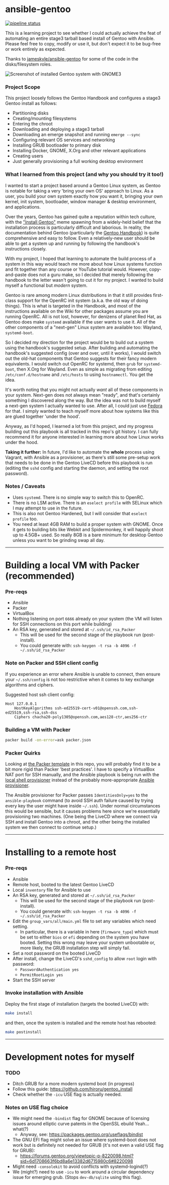 # ansible-gentoo

[![pipeline status](https://gitlab.com/alexhaydock/ansible-gentoo/badges/master/pipeline.svg)](https://gitlab.com/alexhaydock/ansible-gentoo/-/commits/master)

This is a learning project to see whether I could actually achieve the feat of automating an entire stage3 tarball based install of Gentoo with Ansible. Please feel free to copy, modify or use it, but don't expect it to be bug-free or work entirely as expected.

Thanks to [jameskyle/ansible-gentoo](https://github.com/jameskyle/ansible-gentoo) for some of the code in the disks/filesystem roles.

![Screenshot of installed Gentoo system with GNOME3](https://gitlab.com/alexhaydock/ansible-gentoo/raw/master/screenshot.png)

### Project Scope
This project loosely follows the Gentoo Handbook and configures a stage3 Gentoo install as follows:
* Partitioning disks
* Creating/mounting filesystems
* Entering the chroot
* Downloading and deploying a stage3 tarball
* Downloading an emerge snapshot and running `emerge --sync`
* Configuring relevant OS services and networking
* Installing GRUB bootloader to primary disk
* Installing Docker, GNOME, X.Org and other relevant applications
* Creating users
* Just generally provisioning a full working desktop environment

### What I learned from this project (and why you should try it too!)
I wanted to start a project based around a Gentoo Linux system, as Gentoo is notable for taking a very 'bring your own OS' approach to Linux. As a user, you build your own system exactly how you want it, bringing your own kernel, init system, bootloader, window manager & desktop environment, and applications.

Over the years, Gentoo has gained quite a reputation within tech culture, with the ["Install Gentoo"](https://knowyourmeme.com/memes/install-gentoo) meme spawning from a widely-held belief that the installation process is particularly difficult and laborious. In reality, the documentation behind Gentoo (particularly the [Gentoo Handbook](https://wiki.gentoo.org/wiki/Handbook:AMD64)) is quite comprehensive and easy to follow. Even a relatively-new user should be able to get a system up and running by following the handbook's instructions closely.

With my project, I hoped that learning to automate the build process of a system in this way would teach me more about how Linux systems function and fit together than any course or YouTube tutorial would. However, copy-and-paste does not a guru make, so I decided that merely following the handbook to the letter wasn't going to cut it for my project. I wanted to build myself a functional but *modern* system.

Gentoo is rare among modern Linux distributions in that it still provides first-class support for the OpenRC init system (a.k.a. the old way of doing things). This is what is targeted in the Handbook, and most of the instructions available on the Wiki for other packages assume you are running OpenRC. All is not lost, however, for denizens of planet Red Hat, as Gentoo does make `systemd` available if the user wants to use it. All of the other components of a "next-gen" Linux system are available too: Wayland, `systemd-boot`.

So I decided my direction for the project would be to build out a system using the handbook's suggested setup. After building and automating the handbook's suggested config (over and over, until it works), I would switch out the old-hat components that Gentoo suggests for their fancy modern equivalents. I would switch out OpenRC for systemd, then `grub` for `systemd-boot`, then X.Org for Wayland. Even as simple as migrating from editing `/etc/conf.d/hostname` and `/etc/hosts` to using `hostnamectl`. You get the idea.

It's worth noting that you might not actually *want* all of these components in your system. Next-gen does not always mean "ready", and that's certainly something I discovered along the way. But the idea was not to build myself a next-gen system I actually wanted to use. After all, I could just use [Fedora](https://getfedora.org/) for that. I simply wanted to teach myself more about how systems like this are glued together 'under the hood'.

Anyway, as I'd hoped, I learned a lot from this project, and my progress building out this playbook is all tracked in this repo's git history. I can fully recommend it for anyone interested in learning more about how Linux works under the hood.

**Taking it further:** In future, I'd like to automate the **whole** process using Vagrant, with Ansible as a provisioner, as there's still some pre-setup work that needs to be done in the Gentoo LiveCD before this playbook is run (editing the `sshd` config and starting the daemon, and setting the root password).

### Notes / Caveats
* Uses `systemd`. There is no simple way to switch this to OpenRC.
* There is no LSM active. There is an `eselect profile` with SELinux which I may attempt to use in the future.
* This is also not Gentoo Hardened, but I will consider that `eselect profile` too.
* You need at least 4GB RAM to build a proper system with GNOME. Once it gets to building bits like Webkit and Spidermonkey, it will happily shoot up to 4.5GB+ used. So really 8GB is a bare minimum for desktop Gentoo unless you want to be grinding swap all day.

---

# Building a local VM with Packer (recommended)

### Pre-reqs
* Ansible
* Packer
* VirtualBox
* Nothing listening on port `6666` already on your system (the VM will listen for SSH connections on this port while building)
* An RSA key, generated and stored at `~/.ssh/id_rsa_Packer`
  * This will be used for the second stage of the playbook run (post-install).
  * You could generate with: `ssh-keygen -t rsa -b 4096 -f ~/.ssh/id_rsa_Packer`

### Note on Packer and SSH client config
If you experience an error where Ansible is unable to connect, then ensure your `~/.ssh/config` is not too restrictive when it comes to key exchange algorithms and ciphers.

Suggested host ssh client config:
```
Host 127.0.0.1
    HostKeyAlgorithms ssh-ed25519-cert-v01@openssh.com,ssh-ed25519,ssh-rsa,ssh-dss
    Ciphers chacha20-poly1305@openssh.com,aes128-ctr,aes256-ctr
```

### Building a VM with Packer
```sh
packer build -on-error=ask packer.json
```

### Packer Quirks
Looking at [the Packer template](https://gitlab.com/alexhaydock/ansible-gentoo/-/blob/master/packer.json) in this repo, you will probably find it to be a bit more rigid than Packer 'best practices'. I have to specify a VirtualBox NAT port for SSH manually, and the Ansible playbook is being run with the [local shell provisioner](https://packer.io/docs/provisioners/shell-local.html) instead of the probably more-appropriate [Ansible provisioner](https://packer.io/docs/provisioners/ansible.html).

The Ansible provisioner for Packer passes `IdentitiesOnly=yes` to the `ansible-playbook` command (to avoid SSH auth failure caused by trying every key the user might have inside `~/.ssh`). Under normal circumstances this would be sensible, but it causes problems here since we're essentially provisioning two machines. (One being the LiveCD where we connect via SSH and install Gentoo into a chroot, and the other being the installed system we then connect to continue setup.)

---

# Installing to a remote host

### Pre-reqs
* Ansible
* Remote host, booted to the latest Gentoo LiveCD
* Local `inventory` file for Ansible to use
* An RSA key, generated and stored at `~/.ssh/id_rsa_Packer`
  * This will be used for the second stage of the playbook run (post-install).
  * You could generate with: `ssh-keygen -t rsa -b 4096 -f ~/.ssh/id_rsa_Packer`
* Edit the `group_vars/all/main.yml` file to set any variables which need setting.
  * In particular, there is a variable in here (`firmware_type`) which must be set to either `bios` or `efi` depending on the system you have booted. Setting this wrong may leave your system unbootable or, more likely, the GRUB installation step will simply fail.
* Set a root password on the booted LiveCD
* After install, change the LiveCD's `sshd_config` to allow `root` login with password:
  * `PasswordAuthentication yes`
  * `PermitRootLogin yes`
* Start the SSH server

### Invoke installation with Ansible
Deploy the first stage of installation (targets the booted LiveCD) with:
```sh
make install
```

and then, once the system is installed and the remote host has rebooted:
```sh
make postinstall
```

---

# Development notes for myself

### TODO
* Ditch GRUB for a more modern systemd boot (in progress)
* Follow this guide: https://github.com/hiroru/gentoo_install
* Check whether the `-icu` USE flag is actually needed.

### Notes on USE flag choice
* We might need the `-bindist` flag for GNOME because of licensing issues around elliptic curve patents in the OpenSSL ebuild Yeah... what(?)
  * Anyway, see: https://packages.gentoo.org/useflags/bindist
* The GNU EFI flag might solve an issue where systemd-boot does not work but is definitely not needed for GRUB (it's not even a valid USE flag for GRUB):
  * https://forums.gentoo.org/viewtopic-p-8220098.html?sid=6d1708663f6bd8a6e13382d6715980c6#8220098
* Might need `-consolekit` to avoid conflicts with systemd-logind(?)
* We (might?) need to use `-icu` to work around a circular dependency issue for emerging grub. (Stops `dev-db/sqlite` using this flag).
